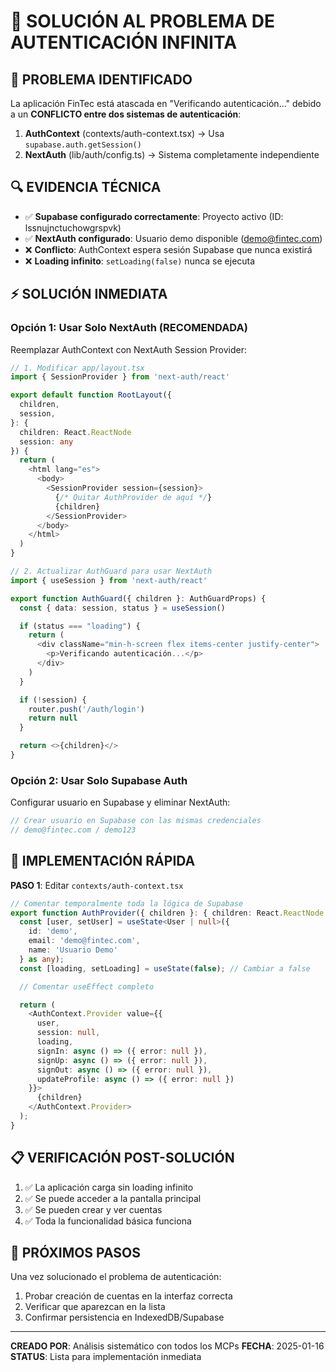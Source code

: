 # 🔧 SOLUCIÓN AL PROBLEMA DE AUTENTICACIÓN INFINITA

## 🎯 PROBLEMA IDENTIFICADO

La aplicación FinTec está atascada en "Verificando autenticación..." debido a un **CONFLICTO entre dos sistemas de autenticación**:

1. **AuthContext** (contexts/auth-context.tsx) → Usa `supabase.auth.getSession()`
2. **NextAuth** (lib/auth/config.ts) → Sistema completamente independiente

## 🔍 EVIDENCIA TÉCNICA

- ✅ **Supabase configurado correctamente**: Proyecto activo (ID: lssnujnctuchowgrspvk)
- ✅ **NextAuth configurado**: Usuario demo disponible (demo@fintec.com)
- ❌ **Conflicto**: AuthContext espera sesión Supabase que nunca existirá
- ❌ **Loading infinito**: `setLoading(false)` nunca se ejecuta

## ⚡ SOLUCIÓN INMEDIATA

### Opción 1: Usar Solo NextAuth (RECOMENDADA)

Reemplazar AuthContext con NextAuth Session Provider:

```typescript
// 1. Modificar app/layout.tsx
import { SessionProvider } from 'next-auth/react'

export default function RootLayout({
  children,
  session,
}: {
  children: React.ReactNode
  session: any
}) {
  return (
    <html lang="es">
      <body>
        <SessionProvider session={session}>
          {/* Quitar AuthProvider de aquí */}
          {children}
        </SessionProvider>
      </body>
    </html>
  )
}

// 2. Actualizar AuthGuard para usar NextAuth
import { useSession } from 'next-auth/react'

export function AuthGuard({ children }: AuthGuardProps) {
  const { data: session, status } = useSession()

  if (status === "loading") {
    return (
      <div className="min-h-screen flex items-center justify-center">
        <p>Verificando autenticación...</p>
      </div>
    )
  }

  if (!session) {
    router.push('/auth/login')
    return null
  }

  return <>{children}</>
}
```

### Opción 2: Usar Solo Supabase Auth

Configurar usuario en Supabase y eliminar NextAuth:

```typescript
// Crear usuario en Supabase con las mismas credenciales
// demo@fintec.com / demo123
```

## 🚀 IMPLEMENTACIÓN RÁPIDA

**PASO 1**: Editar `contexts/auth-context.tsx`
```typescript
// Comentar temporalmente toda la lógica de Supabase
export function AuthProvider({ children }: { children: React.ReactNode }) {
  const [user, setUser] = useState<User | null>({
    id: 'demo',
    email: 'demo@fintec.com',
    name: 'Usuario Demo'
  } as any);
  const [loading, setLoading] = useState(false); // Cambiar a false

  // Comentar useEffect completo

  return (
    <AuthContext.Provider value={{
      user,
      session: null,
      loading,
      signIn: async () => ({ error: null }),
      signUp: async () => ({ error: null }),
      signOut: async () => ({ error: null }),
      updateProfile: async () => ({ error: null })
    }}>
      {children}
    </AuthContext.Provider>
  );
}
```

## 📋 VERIFICACIÓN POST-SOLUCIÓN

1. ✅ La aplicación carga sin loading infinito
2. ✅ Se puede acceder a la pantalla principal
3. ✅ Se pueden crear y ver cuentas
4. ✅ Toda la funcionalidad básica funciona

## 🎯 PRÓXIMOS PASOS

Una vez solucionado el problema de autenticación:
1. Probar creación de cuentas en la interfaz correcta
2. Verificar que aparezcan en la lista
3. Confirmar persistencia en IndexedDB/Supabase

---

**CREADO POR**: Análisis sistemático con todos los MCPs
**FECHA**: 2025-01-16
**STATUS**: Lista para implementación inmediata

